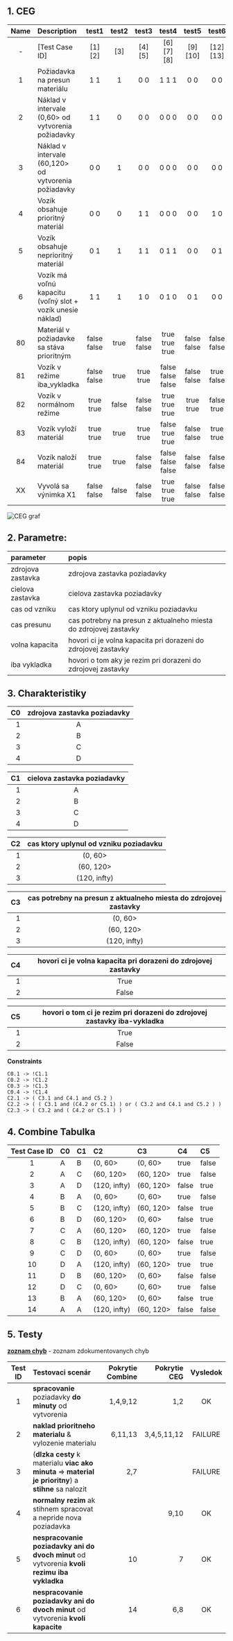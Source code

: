 ## 1. CEG

| Name  | Description                                                |    test1     | test2 |    test3     |        test4        |    test5     |    test6     |
| :---: | :--------------------------------------------------------- | :----------: | :---: | :----------: | :-----------------: | :----------: | :----------: |
|   -   | [Test Case ID]                                             |  [1]    [2]  |  [3]  |  [4]   [5]   |   [6]    [7]  [8]   |  [9]   [10]  | [12]   [13]  |
|   1   | Požiadavka na presun materiálu                             |   1      1   |   1   |   0      0   |    1      1    1    |   0      0   |   0      0   |
|   2   | Náklad v intervale (0,60> od vytvorenia požiadavky         |   1      1   |   0   |   0      0   |    0      0    0    |   0      0   |   0      0   |
|   3   | Náklad v intervale (60,120> od vytvorenia požiadavky       |   0      0   |   1   |   0      0   |    0      0    0    |   0      0   |   0      0   |
|   4   | Vozík obsahuje prioritný materiál                          |   0      0   |   0   |   1      1   |    0      0    0    |   0      0   |   1      0   |
|   5   | Vozík obsahuje neprioritný materiál                        |   0      1   |   1   |   1      1   |    0      1    1    |   0      0   |   0      1   |
|   6   | Vozík má voľnú kapacitu (voľný slot + vozík unesie náklad) |   1      1   |   1   |   1      0   |    0      1    0    |   0      1   |   0      0   |
|  80   | Materiál v požiadavke sa stáva prioritným                  | false  false | true  | false  false | true   true   true  | false  false | false  false |
|  81   | Vozík v režime iba_vykladka                                | false  false | true  | true   true  | false  false  false | false  false | true   false |
|  82   | Vozík v normálnom režime                                   | true   true  | false | false  false | true   true   true  | true   true  | false  true  |
|  83   | Vozík vyloží materiál                                      | true   true  | true  | true   true  | false  true   true  | false  false | true   true  |
|  84   | Vozík naloží materiál                                      | true   true  | true  | false  false | false  false  false | false  false | false  false |
|  XX   | Vyvolá sa výnimka X1                                       | false  false | false | false  false | true   true   true  | false  false | false  false |

![CEG graf](img/ceg-graph.svg)

## 2. Parametre:

| parameter         | popis                                                            |
| :---------------- | :--------------------------------------------------------------- |
| zdrojova zastavka | zdrojova zastavka poziadavky                                     |
| cielova zastavka  | cielova zastavka poziadavky                                      |
| cas od vzniku     | cas ktory uplynul od vzniku poziadavku                           |
| cas presunu       | cas potrebny na presun z aktualneho miesta do zdrojovej zastavky |
| volna kapacita    | hovori ci je volna kapacita pri dorazeni do zdrojovej zastavky   |
| iba vykladka      | hovori o tom aky je rezim pri dorazeni do zdrojovej zastavky     |

## 3. Charakteristiky

|   C0 | zdrojova zastavka poziadavky |
| ---: | :--------------------------: |
|    1 |              A               |
|    2 |              B               |
|    3 |              C               |
|    4 |              D               |

|   C1 | cielova zastavka poziadavky |
| ---: | :-------------------------: |
|    1 |              A              |
|    2 |              B              |
|    3 |              C              |
|    4 |              D              |

|   C2 | cas ktory uplynul od vzniku poziadavku |
| ---: | :------------------------------------: |
|    1 |                (0, 60>                 |
|    2 |               (60, 120>                |
|    3 |              (120, infty)              |

|   C3 | cas potrebny na presun z aktualneho miesta do zdrojovej zastavky |
| ---: | :--------------------------------------------------------------: |
|    1 |                             (0, 60>                              |
|    2 |                            (60, 120>                             |
|    3 |                           (120, infty)                           |

|   C4 | hovori ci je volna kapacita pri dorazeni do zdrojovej zastavky |
| ---: | :------------------------------------------------------------: |
|    1 |                              True                              |
|    2 |                             False                              |

|   C5 | hovori o tom ci je rezim pri dorazeni do zdrojovej zastavky iba-vykladka |
| ---: | :----------------------------------------------------------------------: |
|    1 |                                   True                                   |
|    2 |                                  False                                   |


**Constraints**

    C0.1 -> !C1.1
    C0.2 -> !C1.2
    C0.3 -> !C1.3
    C0.4 -> !C1.4
    C2.1 -> ( C3.1 and C4.1 and C5.2 )
    C2.2 -> ( ( C3.1 and (C4.2 or C5.1) ) or ( C3.2 and C4.1 and C5.2 ) )
    C2.3 -> ( C3.2 and ( C4.2 or C5.1 ) ) 

## 4. Combine Tabulka

| Test Case ID | C0   | C1   | C2           | C3        | C4    | C5    |
| :----------: | :--- | :--- | :----------- | :-------- | :---- | :---- |
|      1       | A    | B    | (0, 60>      | (0, 60>   | true  | false |
|      2       | A    | C    | (60, 120>    | (60, 120> | true  | false |
|      3       | A    | D    | (120, infty) | (60, 120> | false | true  |
|      4       | B    | A    | (0, 60>      | (0, 60>   | true  | false |
|      5       | B    | C    | (120, infty) | (60, 120> | false | true  |
|      6       | B    | D    | (60, 120>    | (0, 60>   | false | true  |
|      7       | C    | A    | (60, 120>    | (60, 120> | true  | false |
|      8       | C    | B    | (120, infty) | (60, 120> | false | true  |
|      9       | C    | D    | (0, 60>      | (0, 60>   | true  | false |
|      10      | D    | A    | (120, infty) | (60, 120> | true  | true  |
|      11      | D    | B    | (60, 120>    | (0, 60>   | false | false |
|      12      | D    | C    | (0, 60>      | (0, 60>   | true  | false |
|      13      | B    | A    | (60, 120>    | (0, 60>   | false | true  |
|      14      | A    | A    | (120, infty) | (60, 120> | false | false |


## 5. Testy

[**zoznam chyb**](errors.txt) - zoznam zdokumentovanych chyb

| Test ID | Testovaci scenár                                                                                       | Pokrytie Combine | Pokrytie CEG | Vysledok |
| :-----: | :----------------------------------------------------------------------------------------------------- | ---------------: | -----------: | :------: |
|    1    | **spracovanie** poziadavky **do minuty** od vytvorenia                                                 |         1,4,9,12 |          1,2 |    OK    |
|    2    | **naklad prioritneho materialu** & vylozenie materialu                                                 |          6,11,13 |  3,4,5,11,12 | FAILURE  |
|    3    | (**dlzka cesty** k materialu **viac ako minuta** => **material je prioritny**) a **stihne** sa nalozit |              2,7 |              | FAILURE  |
|    4    | **normalny rezim** ak stihnem spracovat a nepride nova poziadavka                                      |                  |         9,10 |    OK    |
|    5    | **nespracovanie poziadavky ani do dvoch minut** od vytvorenia **kvoli rezimu iba vykladka**            |               10 |            7 |    OK    |
|    6    | **nespracovanie poziadavky ani do dvoch minut** od vytvorenia **kvoli kapacite**                       |               14 |          6,8 |    OK    |
